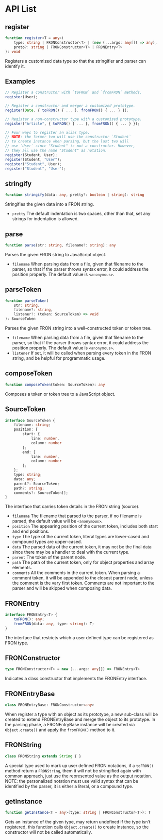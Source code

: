 # API List

## register

```typescript
function register<T = any>(
    type: string | FRONConstructor<T> | (new (...args: any[]) => any),
    proto?: string | FRONConstructor<T> | FRONEntry<T>
): void
```

Registers a customized data type so that the stringifier and parser can identify
it.

## Examples

```typescript
// Register a constructor with `toFRON` and `fromFRON` methods.
register(User);

// Register a constructor and merger a customized prototype.
register(Date, { toFRON() { ... }, fromFRON() { ... } });

// Register a non-constructor type with a customized prototype.
register("Article", { toFRON() { ... }, fromFRON() { ... } });

// Four ways to register an alias type.
// NOTE: the former two will use the constructor `Student`
// to create instance when parsing, but the last two will
// use `User` since "Student" is not a constructor. However,
// they all use the name "Student" as notation.
register(Student, User);
register(Student, "User");
register("Student", User);
register("Student", "User");
```

## stringify

```typescript
function stringify(data: any, pretty?: boolean | string): string
```

Stringifies the given data into a FRON string.

- `pretty` The default indentation is two spaces, other than that, set any 
    strings for indentation is allowed.

## parse

```typescript
function parse(str: string, filename?: string): any
```

Parses the given FRON string to JavaScript object.

- `filename` When parsing data from a file, given that filename to the parser, 
    so that if the parser throws syntax error, it could address the position 
    properly. The default value is `<anonymous>`.

## parseToken

```typescript
function parseToken(
    str: string,
    filename?: string,
    listener?: (token: SourceToken) => void
): SourceToken
```

Parses the given FRON string into a well-constructed token or token tree.

- `filename` When parsing data from a file, given that filename to the parser, 
    so that if the parser throws syntax error, it could address the position 
    properly. The default value is `<anonymous>`.
- `listener` If set, it will be called when parsing every token in the FRON 
    string, and be helpful for programmatic usage.

## composeToken

```typescript
function composeToken(token: SourceToken): any
```

Composes a token or token tree to a JavaScript object.

## SourceToken

```typescript
interface SourceToken {
    filename: string;
    position: {
        start: {
            line: number,
            column: number
        };
        end: {
            line: number,
            column: number
        };
    };
    type: string;
    data: any;
    parent?: SourceToken;
    path?: string;
    comments?: SourceToken[];
}
```

The interface that carries token details in the FRON string (source).

- `filename` The filename that parsed to the parser, if no filename is parsed, 
    the default value will be `<anonymous>`.
- `position` The appearing position of the current token, includes both start 
    and end positions.
- `type` The type of the current token, literal types are lower-cased and 
    compound types are upper-cased.
- `data` The parsed data of the current token, it may not be the final data 
    since there may be a handler to deal with the current type.
- `parent` The token of the parent node.
- `path` The path of the current token, only for object properties and array 
    elements.
- `comments` All the comments in the current token. When parsing a comment token,
    it will be appended to the closest parent node, unless the comment is the 
    vary first token. Comments are not important to the parser and will be 
    skipped when composing data.

## FRONEntry

```typescript
interface FRONEntry<T> {
    toFRON(): any;
    fromFRON(data: any, type: string): T;
}
```

The interface that restricts which a user defined type can be registered as 
FRON type.

## FRONConstructor

```typescript
type FRONConstructor<T> = new (...args: any[]) => FRONEntry<T>
```

Indicates a class constructor that implements the FRONEntry interface.

## FRONEntryBase

```typescript
class FRONEntryBase: FRONConstructor<any>
```

When register a type with an object as its prototype, a new sub-class will be 
created to extend FRONEntryBase and merge the object to its prototype. In the 
parsing phase, a FRONEntryBase instance will be created via `Object.create()` 
and apply the `fromFRON()` method to it.

## FRONString

```typescript
class FRONString extends String { }
```

A special type used to mark up user defined FRON notations, if a `toFRON()`
method return a `FRONString`, them it will not be stringified again with common 
approach, just use the represented value as the output notation. 
NOTE: the personalized notation must use valid syntax that can be identified by 
the parser, it is either a literal, or a compound type.

## getInstance

```typescript
function getInstance<T = any>(type: string | FRONConstructor<T>): T
```

Gets an instance of the given type, may return undefined if the type isn't 
registered, this function calls `Object.create()` to create instance, so the
constructor will not be called automatically.